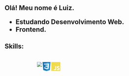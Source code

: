 <h2>Olá! Meu nome é Luiz.</2>

- Estudando Desenvolvimento Web.
- Frontend.
<h2>Skills:</h2><br>
<div style="display:flex; padding:5px; margin-left:100px;">
  <img height="30px" src="https://clipground.com/images/html5-logo-2.png">
  <img height="30px" src="https://raw.githubusercontent.com/devicons/devicon/master/icons/css3/css3-original.svg">
  <img height="30px" src="https://raw.githubusercontent.com/devicons/devicon/master/icons/javascript/javascript-plain.svg">
</div>
